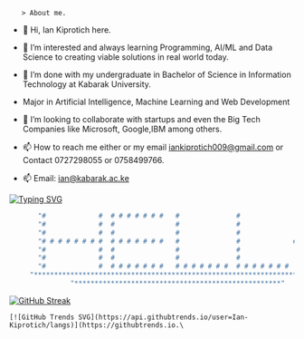        > About me.
       
- 👋 Hi, Ian Kiprotich here.


- 👀 I’m interested and always learning Programming, AI/ML and Data Science to creating viable solutions in real world today.
- 🌱 I’m done with my undergraduate in Bachelor of Science in Information Technology at Kabarak University.
- Major in Artificial Intelligence, Machine Learning and Web Development
- 💞️ I’m looking to collaborate with startups and even the Big Tech Companies like Microsoft, Google,IBM among others.
- 📫 How to reach me either or my email iankiprotich009@gmail.com or Contact 0727298055 or 0758499766.
- 📫 Email: ian@kabarak.ac.ke
  
[![Typing SVG](https://readme-typing-svg.demolab.com?font=Fira+Code&duration=5003&pause=1000&color=0EF732&vCenter=true&random=false&width=435&lines=My+name+is+Ian+Kiprotich;Am+a+Student;Always+learning%2C+unlearning+and+relearning+yearning;Aspiring+Web+Developer)](https://git.io/typing-svg)
<!---
Ian-Kiprotich/Ian-Kiprotich is a ✨ special ✨ repository because its `README.md` (this file) appears on your GitHub profile.
You can click the Preview link to take a look at your changes.
--->
```bash
       "#             #  # # # # # # #   #              #                   #          "
       "#             #  #               #              #                 #   #        "
       "#             #  #               #              #               #       #      "
       "# # # # # # # #  # # # # # # #   #              #             #           #    "
       "#             #  #               #              #               #       #      "
       "#             #  #               #              #                 #   #        "
       "#             #  # # # # # # #   # # # # # # #  # # # # # # #       #          "
     "******************************************************************************"
               "***************************************************"
```
  [![GitHub Streak](https://streak-stats.demolab.com/?user=Ian-Kiprotich)](https://git.io/streak-stats)                  
```
[![GitHub Trends SVG](https://api.githubtrends.io/user=Ian-Kiprotich/langs)](https://githubtrends.io.\

